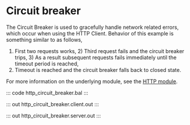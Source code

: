 # Circuit breaker

The Circuit Breaker is used to gracefully handle network related errors, which occur when using the HTTP Client. Behavior of this example is something similar to as follows,
1) First two requests works, 2) Third request fails and the circuit breaker trips, 3) As a result subsequent requests fails immediately until the timeout period is reached,
4) Timeout is reached and the circuit breaker falls back to closed state.

For more information on the underlying module, 
see the [HTTP module](https://lib.ballerina.io/ballerina/http/latest/).

::: code http_circuit_breaker.bal :::

::: out http_circuit_breaker.client.out :::

::: out http_circuit_breaker.server.out :::